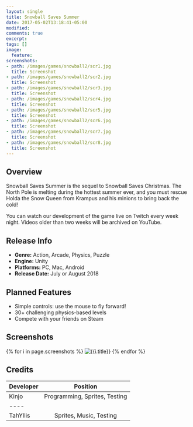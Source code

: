 ```yaml
---
layout: single
title: Snowball Saves Summer
date: 2017-05-02T13:18:41-05:00
modified:
comments: true
excerpt:
tags: []
image:
  feature:
screenshots:
- path: /images/games/snowball2/scr1.jpg
  title: Screenshot
- path: /images/games/snowball2/scr2.jpg
  title: Screenshot
- path: /images/games/snowball2/scr3.jpg
  title: Screenshot
- path: /images/games/snowball2/scr4.jpg
  title: Screenshot
- path: /images/games/snowball2/scr5.jpg
  title: Screenshot
- path: /images/games/snowball2/scr6.jpg
  title: Screenshot
- path: /images/games/snowball2/scr7.jpg
  title: Screenshot
- path: /images/games/snowball2/scr8.jpg
  title: Screenshot
---
```



## Overview
Snowball Saves Summer is the sequel to Snowball Saves Christmas. The North Pole is melting during the hottest summer ever, and you must rescue Holda the Snow Queen from Krampus and his minions to bring back the cold!

You can watch our development of the game live on Twitch every week night. Videos older than two weeks will be archived on YouTube.

## Release Info
<ul>
  <li><b>Genre:</b> Action, Arcade, Physics, Puzzle</li>
  <li><b>Engine:</b> Unity</li>
  <li><b>Platforms:</b> PC, Mac, Android</li>
  <li><b>Release Date:</b> July or August 2018</li>
</ul>

## Planned Features
<ul>
  <li>Simple controls: use the mouse to fly forward!</li>
  <li>30+ challenging physics-based levels</li>
  <li>Compete with your friends on Steam</li>
</ul>

## Screenshots

{% for i in page.screenshots %}
  <img src="{{i.path}}" title="{{i.title}}" alt="{{i.title}}" class="center-image">
{% endfor %}


## Credits

| Developer | Position |
|:--------|:-------:|
| Kinjo | Programming, Sprites, Testing   |
|----
| TahYllis | Sprites, Music, Testing  |

